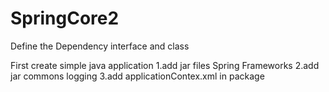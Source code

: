 # SpringCore2

Define the Dependency interface and class


First create simple java application 
1.add jar files Spring Frameworks
2.add jar commons logging
3.add applicationContex.xml in package

